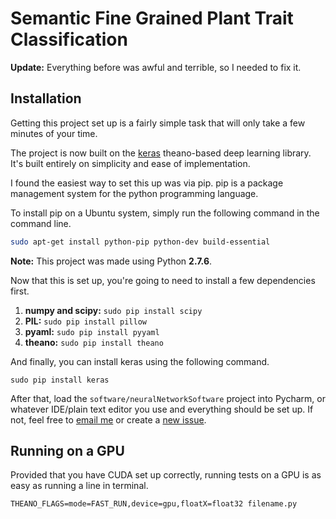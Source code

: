 # Semantic Fine Grained Plant Trait Classification

**Update:** Everything before was awful and terrible, so I needed to fix it.

## Installation
Getting this project set up is a fairly simple task that will only take a few minutes of your time.

The project is now built on the [keras](https://github.com/fchollet/keras) theano-based deep learning library. It's built entirely on simplicity and ease of implementation.

I found the easiest way to set this up was via pip. pip is a package management system for the python programming language.

To install pip on a Ubuntu system, simply run the following command in the command line.

```bash
sudo apt-get install python-pip python-dev build-essential
```

**Note:** This project was made using Python **2.7.6**.

Now that this is set up, you're going to need to install a few dependencies first.

1. **numpy and scipy:** ```sudo pip install scipy```
2. **PIL:** ```sudo pip install pillow```
3. **pyaml:** ```sudo pip install pyyaml```
4. **theano:** ```sudo pip install theano```

And finally, you can install keras using the following command.

```
sudo pip install keras
```

After that, load the ```software/neuralNetworkSoftware``` project into Pycharm, or whatever IDE/plain text editor you use and everything should be set up. If not, feel free to [email me](mailto:keo7@aber.ac.uk) or create a [new issue](https://github.com/bio-ontology-research-group/neural-network-plant-trait-classification/issues).

## Running on a GPU

Provided that you have CUDA set up correctly, running tests on a GPU is as easy as running a line in terminal.

```
THEANO_FLAGS=mode=FAST_RUN,device=gpu,floatX=float32 filename.py
```